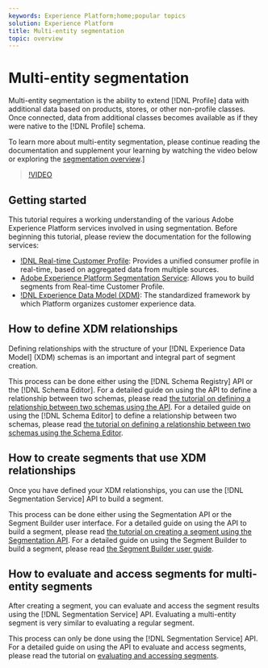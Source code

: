 ```yaml
---
keywords: Experience Platform;home;popular topics
solution: Experience Platform
title: Multi-entity segmentation
topic: overview
---
```


# Multi-entity segmentation

Multi-entity segmentation is the ability to extend [!DNL Profile] data with additional data based on products, stores, or other non-profile classes. Once connected, data from additional classes becomes available as if they were native to the [!DNL Profile] schema.

To learn more about multi-entity segmentation, please continue reading the documentation and supplement your learning by watching the video below or exploring the [segmentation overview](./home.md).]

>[!VIDEO](https://video.tv.adobe.com/v/28947?quality=12&learn=on)

## Getting started

This tutorial requires a working understanding of the various Adobe Experience Platform services involved in using segmentation. Before beginning this tutorial, please review the documentation for the following services:

- [!DNL Real-time Customer Profile](../profile/home.md): Provides a unified consumer profile in real-time, based on aggregated data from multiple sources.
- [Adobe Experience Platform Segmentation Service](./home.md): Allows you to build segments from Real-time Customer Profile.
- [!DNL Experience Data Model (XDM)](../xdm/home.md): The standardized framework by which Platform organizes customer experience data.

## How to define XDM relationships

Defining relationships with the structure of your [!DNL Experience Data Model] (XDM) schemas is an important and integral part of segment creation. 

This process can be done either using the [!DNL Schema Registry] API or the [!DNL Schema Editor]. For a detailed guide on using the API to define a relationship between two schemas, please read [the tutorial on defining a relationship between two schemas using the API](../xdm/tutorials/relationship-api.md). For a detailed guide on using the [!DNL Schema Editor] to define a relationship between two schemas, please read [the tutorial on defining a relationship between two schemas using the Schema Editor](../xdm/tutorials/relationship-ui.md).

## How to create segments that use XDM relationships

Once you have defined your XDM relationships, you can use the [!DNL Segmentation Service] API to build a segment.

This process can be done either using the Segmentation API or the Segment Builder user interface. For a detailed guide on using the API to build a segment, please read [the tutorial on creating a segment using the Segmentation API](./tutorials/create-a-segment.md). For a detailed guide on using the Segment Builder to build a segment, please read [the Segment Builder user guide](./ui/overview.md).

## How to evaluate and access segments for multi-entity segments

After creating a segment, you can evaluate and access the segment results using the [!DNL Segmentation Service] API. Evaluating a multi-entity segment is very similar to evaluating a regular segment.

This process can only be done using the [!DNL Segmentation Service] API. For a detailed guide on using the API to evaluate and access segments, please read the tutorial on [evaluating and accessing segments](./tutorials/evaluate-a-segment.md).